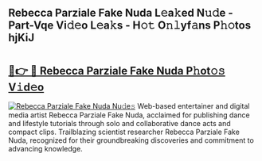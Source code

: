## Rebecca Parziale Fake Nuda L𝚎a𝚔ed N𝚞𝚍e - Part-Vqe Vi𝚍𝚎o L𝚎a𝚔s - H𝚘𝚝 O𝚗𝚕yf𝚊ns P𝚑𝚘tos hjKiJ

# <h2><a href="http://kfeju9.oniu.top/?m=Rebecca+Parziale+Fake+Nuda">🔗👉 🔴 Rebecca Parziale Fake Nuda P𝚑ot𝚘𝚜 V𝚒d𝚎o</a></h2>

[![Rebecca Parziale Fake Nuda Nu𝚍e𝚜](https://i.imgur.com/0qMVB7G.gif)](http://kfeju9.oniu.top/?m=Rebecca+Parziale+Fake+Nuda)
Web-based entertainer and digital media artist Rebecca Parziale Fake Nuda, acclaimed for publishing dance and lifestyle tutorials through solo and collaborative dance acts and compact clips. Trailblazing scientist researcher Rebecca Parziale Fake Nuda, recognized for their groundbreaking discoveries and commitment to advancing knowledge.  

